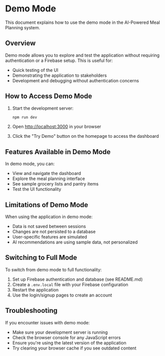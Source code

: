 # Demo Mode

This document explains how to use the demo mode in the AI-Powered Meal Planning system.

## Overview

Demo mode allows you to explore and test the application without requiring authentication or a Firebase setup. This is useful for:

- Quick testing of the UI
- Demonstrating the application to stakeholders
- Development and debugging without authentication concerns

## How to Access Demo Mode

1. Start the development server:
   ```bash
   npm run dev
   ```

2. Open [http://localhost:3000](http://localhost:3000) in your browser

3. Click the "Try Demo" button on the homepage to access the dashboard

## Features Available in Demo Mode

In demo mode, you can:

- View and navigate the dashboard
- Explore the meal planning interface
- See sample grocery lists and pantry items
- Test the UI functionality

## Limitations of Demo Mode

When using the application in demo mode:

- Data is not saved between sessions
- Changes are not persisted to a database
- User-specific features are simulated
- AI recommendations are using sample data, not personalized

## Switching to Full Mode

To switch from demo mode to full functionality:

1. Set up Firebase authentication and database (see README.md)
2. Create a `.env.local` file with your Firebase configuration
3. Restart the application
4. Use the login/signup pages to create an account

## Troubleshooting

If you encounter issues with demo mode:

- Make sure your development server is running
- Check the browser console for any JavaScript errors
- Ensure you're using the latest version of the application
- Try clearing your browser cache if you see outdated content
